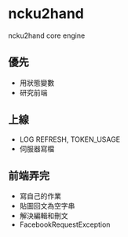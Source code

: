 ncku2hand
=========
ncku2hand core engine

## 優先
- 用狀態變數
- 研究前端

## 上線
- LOG REFRESH, TOKEN_USAGE
- 伺服器寫檔

## 前端弄完
- 寫自己的作業
- 貼圖回文為空字串
- 解決編輯和刪文
- FacebookRequestException